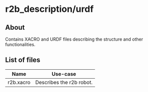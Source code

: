 # r2b_description/urdf

## About

Contains XACRO and URDF files describing the structure and other functionalities.

## List of files

| Name | Use-case |
| --- | --- | 
| r2b.xacro | Describes the r2b robot. |